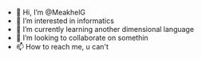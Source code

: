 - 👋 Hi, I’m @MeakhelG
- 👀 I’m interested in informatics
- 🌱 I’m currently learning another dimensional language
- 💞️ I’m looking to collaborate on somethin
- 📫 How to reach me, u can't

<!---
MeakhelG/MeakhelG is a ✨ special ✨ repository because its `README.md` (this file) appears on your GitHub profile.
You can click the Preview link to take a look at your changes.
--->

